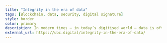 ```yaml
---
title: "Integrity in the era of data"
tags: [Blockchain, data, security, digital signature]
style: border
color: primary
description: In modern times – in today’s digitised world – data is often compared to gold. But who secures the integrity of today’s gold? Do you have a way of making sure your data wasn’t maliciously changed?
external_url: https://ubc.digital/integrity-in-the-era-of-data/
---
```

